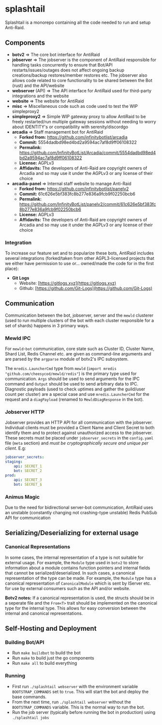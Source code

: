 # splashtail

Splashtail is a monorepo containing all the code needed to run and setup Anti-Raid.

## Components

- **botv2** => The core bot interface for AntiRaid
- **jobserver** => The jobserver is the component of AntiRaid responsible for handling tasks concurrently to ensure that Bot/API restarts/issues/outages does not affect ongoing backup creations/backup restores/member restores etc. The jobserver also allows code related to core functionality to be shared between the Bot (rust) and the API/website
- **webserver** (API) => The API interface for AntiRaid used for third-party integrations and the website
- **website** => The website for AntiRaid 
- **misc** => Miscellaneous code such as code used to test the WIP simpleproxy2
- **simpleproxy2** => Simple WIP gateway proxy to allow AntiRaid to be freely restarted/run multiple gateway sessions without needing to worry about IDENTITY's or compatibility with serenity/discordgo
- **arcadia** => Staff management bot for AntiRaid
    - **Forked from:** https://github.com/infinitybotlist/arcadia
    - **Commit:** 5554dadbd98ed4bd2a9594ac7af8d9ff06108322
    - **Permalink:** https://github.com/InfinityBotList/Arcadia/commit/5554dadbd98ed4bd2a9594ac7af8d9ff06108322
    - **License:** AGPLv3
    - **Affidavits:** The developers of Anti-Raid are copyright owners of Arcadia and so may use it under the AGPLv3 or any license of their choice
- **arcadia-panel** => Internal staff website to manage Anti-Raid
    - **Forked from:** https://github.com/infinitybotlist/panelv2
    - **Commit:** 61c626e5bf383fc8b277e836a9fcb9f02250bcb6
    - **Permalink:** https://github.com/InfinityBotList/panelv2/commit/61c626e5bf383fc8b277e836a9fcb9f02250bcb6
    - **License:** AGPLv3
    - **Affidavits:** The developers of Anti-Raid are copyright owners of Arcadia and so may use it under the AGPLv3 or any license of their choice

### Integration

To increase our feature set and to popularize these bots, AntiRaid includes several integrations (forked/taken from other AGPL3-licensed projects that we either have permission to use or... owned/made the code for in the first place):

- **Git Logs** 
    - Website: [https://gitlogs.xyz](https://gitlogs.xyz)
    - Github: [https://github.com/Git-Logs](https://github.com/Git-Logs)

## Communication

Communication between the bot, jobserver, server and the ``mewld`` clusterer (used to run multiple clusters of the bot with each cluster responsible for a set of shards) happens in 3 primary ways.

### Mewld IPC

For ``mewld``-``bot`` communication, core state such as Cluster ID, Cluster Name, Shard List, Redis Channel etc. are given as command-line arguments and are parsed by the ``argparse`` module of botv2's IPC subsystem.

The ``mredis.LauncherCmd`` type from ``mewld`` (``import mredis "github.com/cheesycod/mewld/redis"``) is the primary type used for communication. ``Args`` should be used to send arguments for the IPC command and ``Output`` should be used to send arbitrary data to IPC. Diagnostic payloads (used to check uptimes and gather the guild/user count per cluster) are a special case and use ``mredis.LauncherCmd`` for the request and a ``diagPayload`` (renamed to ``MewldDiagResponse`` in the bot).

### Jobserver HTTP

Jobserver provides an HTTP API for all communication with the jobserver. Individual clients must be provided a Client Name and Client Secret to both identify them and to protect against unauthorized access to the jobserver. These secrets must be placed under ``jobserver_secrets`` in the ``config.yaml`` file (``meta`` section) and *must be cryptographically secure and unique per client*. E.g:

```yaml
jobserver_secrets:
staging:
    api: SECRET_1
    bot: SECRET_2
prod:
    api: SECRET_3
    bot: SECRET_$
```

### Animus Magic

Due to the need for bidirectional server-bot communication, AntiRaid uses an unstable (constantly changing not crashing-type unstable) Redis PubSub API for communication

## Serializing/Deserializing for external usage

### Canonical Representations

In some cases, the internal representation of a type is not suitable for external usage. For example, the ``Module`` type used in ``botv2`` to store information about a module contains function pointers and internal fields that cannot be serialized/deserialized. In such cases, a canonical representation of the type can be made. For example, the ``Module`` type has a canonical representation of ``CanonicalModule`` which is sent by IServer etc. for use by external consumers such as the API and/or website.

**Botv2 notes:** If a canonical representation is used, the structs should be in a seperate file and the ``From<T>`` trait should be implemented on the canonical type for the internal type. This allows for easy conversion between the internal and canonical representations.

## Self-Hosting and Deployment

### Building Bot/API

- Run ``make buildbot`` to build the bot
- Run ``make`` to build just the go components
- Run ``make all`` to build everything

### Running

- First run ``./splashtail webserver`` with the environment variable ``BOOTSTRAP_COMMANDS`` set to ``true``. This will start the bot and deploy the base commands.
- From the next time, run ``./splashtail webserver`` without the ``BOOTSTRAP_COMMANDS`` variable. This is the normal way to run the bot.
- Run the job server (typically before running the bot in production) using ``./splashtail jobs``
